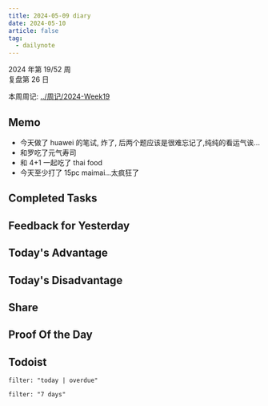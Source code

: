 ```yaml
---
title: 2024-05-09 diary
date: 2024-05-10
article: false
tag:
  - dailynote
---
```

  
2024 年第 19/52 周  
复盘第 26 日

本周周记: [../周记/2024-Week19](../周记/2024-Week19)

## Memo
- 今天做了 huawei 的笔试, 炸了, 后两个题应该是很难忘记了,纯纯的看运气诶...
- 和罗吃了元气寿司
- 和 4+1 一起吃了 thai food
- 今天至少打了 15pc maimai...太疯狂了

## Completed Tasks

## Feedback for Yesterday

## Today's Advantage

## Today's Disadvantage

## Share

## Proof Of the Day

## Todoist
```todoist
filter: "today | overdue"
```
```todoist
filter: "7 days"
```